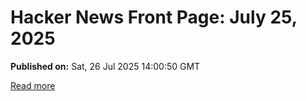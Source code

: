 # Hacker News Front Page: July 25, 2025

**Published on:** Sat, 26 Jul 2025 14:00:50 GMT

[Read more](https://news.ycombinator.com/front?day=2025-07-25)
